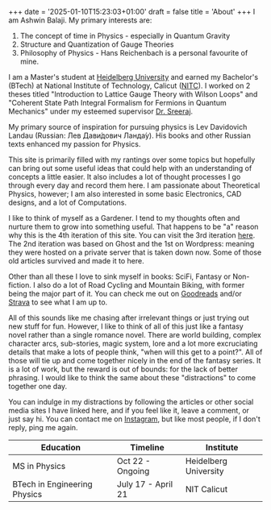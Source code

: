 +++
date = '2025-01-10T15:23:03+01:00'
draft = false
title = 'About'
+++
I am Ashwin Balaji. My primary interests are:
1. The concept of time in Physics - especially in Quantum Gravity
1. Structure and Quantization of Gauge Theories
1. Philosophy of Physics - Hans Reichenbach is a personal favourite of mine.

I am a Master's student at [Heidelberg University](https://www.physik.uni-heidelberg.de/?lang=en) and earned my Bachelor's (BTech) at National Institute of Technology, Calicut ([NITC](https://depcent.nitc.ac.in/physics/)). I worked on 2 theses titled "Introduction to Lattice Gauge Theory with Wilson Loops" and "Coherent State Path Integral Formalism for Fermions in Quantum Mechanics" under my esteemed supervisor [Dr. Sreeraj](https://nitc.ac.in/department/physics/faculty-and-staff/faculty/3a45fbe4-3831-4589-bfdc-27d07d5dfa49).

My primary source of inspiration for pursuing physics is Lev Davidovich Landau (Russian: Лев Дави́дович Ланда́у). His books and other Russian texts enhanced my passion for Physics.

This site is primarily filled with my rantings over some topics but hopefully can bring out some useful ideas that could help with an understanding of concepts a little easier. It also includes a lot of thought processes I go through every day and record them here. I am passionate about Theoretical Physics, however; I am also interested in some basic Electronics, CAD designs, and a lot of Computations.

I like to think of myself as a Gardener. I tend to my thoughts often and nurture them to grow into something useful. That happens to be "a" reason why this is the 4th iteration of this site. You can visit the 3rd iteration [here](https://website-5m1.pages.dev/). The 2nd iteration was based on Ghost and the 1st on Wordpress: meaning they were hosted on a private server that is taken down now. Some of those old articles survived and made it to here. 

Other than all these I love to sink myself in books: SciFi, Fantasy or Non-fiction. I also do a lot of Road Cycling and Mountain Biking, with former being the major part of it. You can check me out on [Goodreads](https://www.goodreads.com/ashwinbalaji) and/or [Strava](https://www.strava.com/athletes/ashwinbalaji) to see what I am up to.

All of this sounds like me chasing after irrelevant things or just trying out new stuff for fun. However, I like to think of all of this just like a fantasy novel rather than a single romance novel. There are world building, complex character arcs, sub-stories, magic system, lore and a lot more excruciating details that make a lots of people think, "when will this get to a point?". All of those will tie up and come together nicely in the end of the fantasy series. It is a lot of work, but the reward is out of bounds: for the lack of better phrasing. I would like to think the same about these "distractions" to come together one day.

You can indulge in my distractions by following the articles or other social media sites I have linked here, and if you feel like it, leave a comment, or just say hi. You can contact me on [Instagram](https://www.instagram.com/ashwinbalaji00/), but like most people, if I don't reply, ping me again.

| Education                    | Timeline           | Institute             |
|------------------------------|--------------------|-----------------------|
| MS in Physics                | Oct 22 - Ongoing   | Heidelberg University |
| BTech in Engineering Physics | July 17 - April 21 | NIT Calicut           |